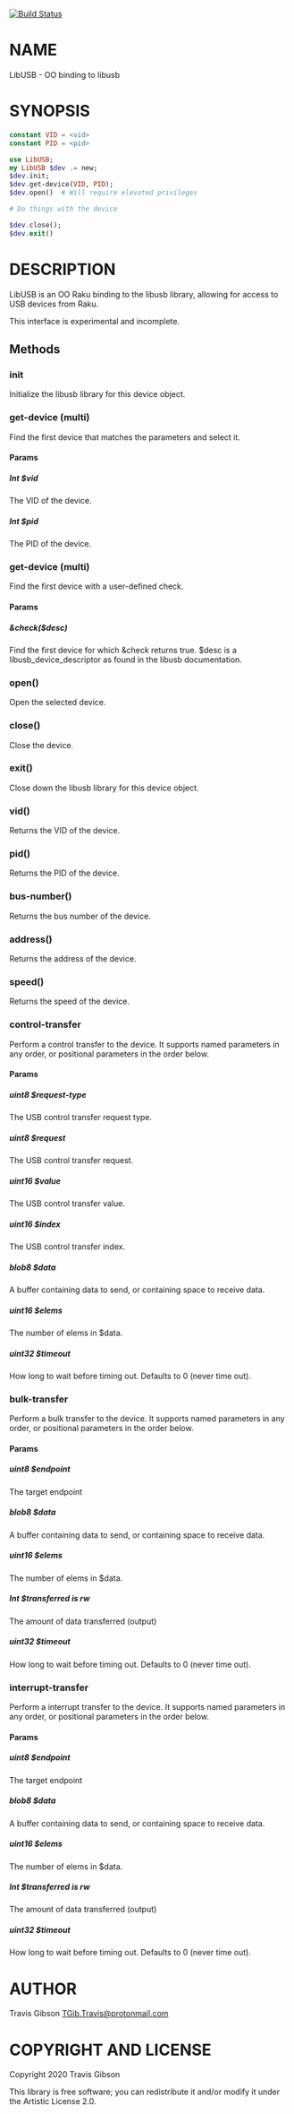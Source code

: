 [![Build Status](https://travis-ci.org/travis/Raku-LibUSB.svg?branch=master)](https://travis-ci.org/travis/Raku-LibUSB)

NAME
====

LibUSB - OO binding to libusb

SYNOPSIS
========

```raku
constant VID = <vid>
constant PID = <pid>

use LibUSB;
my LibUSB $dev .= new;
$dev.init;
$dev.get-device(VID, PID);
$dev.open()  # Will require elevated privileges

# Do things with the device

$dev.close();
$dev.exit()
```

DESCRIPTION
===========

LibUSB is an OO Raku binding to the libusb library, allowing for access to USB devices from Raku.

This interface is experimental and incomplete.

Methods
-------

### init

Initialize the libusb library for this device object.

### get-device (multi)

Find the first device that matches the parameters and select it.

#### Params

##### Int $vid

The VID of the device.

##### Int $pid

The PID of the device.

### get-device (multi)

Find the first device with a user-defined check.

#### Params

##### &check($desc)

Find the first device for which &check returns true. $desc is a libusb_device_descriptor as found in the libusb documentation.

### open()

Open the selected device.

### close()

Close the device.

### exit()

Close down the libusb library for this device object.

### vid()

Returns the VID of the device.

### pid()

Returns the PID of the device.

### bus-number()

Returns the bus number of the device.

### address()

Returns the address of the device.

### speed()

Returns the speed of the device.

### control-transfer

Perform a control transfer to the device. It supports named parameters in any order, or positional parameters in the order below.

#### Params

##### uint8 $request-type

The USB control transfer request type.

##### uint8 $request

The USB control transfer request.

##### uint16 $value

The USB control transfer value.

##### uint16 $index

The USB control transfer index.

##### blob8 $data

A buffer containing data to send, or containing space to receive data.

##### uint16 $elems

The number of elems in $data.

##### uint32 $timeout

How long to wait before timing out. Defaults to 0 (never time out).

### bulk-transfer

Perform a bulk transfer to the device. It supports named parameters in any order, or positional parameters in the order below.

#### Params

##### uint8 $endpoint

The target endpoint

##### blob8 $data

A buffer containing data to send, or containing space to receive data.

##### uint16 $elems

The number of elems in $data.

##### Int $transferred is rw

The amount of data transferred (output)

##### uint32 $timeout

How long to wait before timing out. Defaults to 0 (never time out).

### interrupt-transfer

Perform a interrupt transfer to the device. It supports named parameters in any order, or positional parameters in the order below.

#### Params

##### uint8 $endpoint

The target endpoint

##### blob8 $data

A buffer containing data to send, or containing space to receive data.

##### uint16 $elems

The number of elems in $data.

##### Int $transferred is rw

The amount of data transferred (output)

##### uint32 $timeout

How long to wait before timing out. Defaults to 0 (never time out).

AUTHOR
======

Travis Gibson <TGib.Travis@protonmail.com>

COPYRIGHT AND LICENSE
=====================

Copyright 2020 Travis Gibson

This library is free software; you can redistribute it and/or modify it under the Artistic License 2.0.

